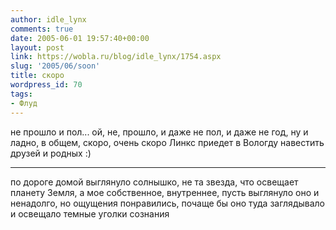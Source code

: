 ```yaml
---
author: idle_lynx
comments: true
date: 2005-06-01 19:57:40+00:00
layout: post
link: https://wobla.ru/blog/idle_lynx/1754.aspx
slug: '2005/06/soon'
title: скоро
wordpress_id: 70
tags:
- Флуд
---
```


не прошло и пол... ой, не, прошло, и даже не пол, и даже не год, ну и ладно, в общем, скоро, очень скоро Линкс приедет в Вологду навестить друзей и родных :)

* * *

по дороге домой выглянуло солнышко, не та звезда, что освещает планету Земля, а мое собственное, внутреннее, пусть выглянуло оно и ненадолго, но ощущения понравились, почаще бы оно туда заглядывало и освещало темные уголки сознания
